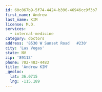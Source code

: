 ```yaml
---
id: 60c867b9-5f74-4424-b396-46946cc9f3b7
first_name: Andrew
last_name: KIM
license: M.D.
services:
  - internal-medicine
category: doctors
address: '8530 W Sunset Road   #230'
city: 'Las Vegas'
state: NV
zip: '89113'
phone: 702-483-4483
title: 'Andrew KIM'
_geoloc:
  lat: 36.0715
  lng: -115.189
---
```

